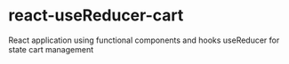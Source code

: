 # react-useReducer-cart
React application using functional components and hooks
useReducer for state cart management
